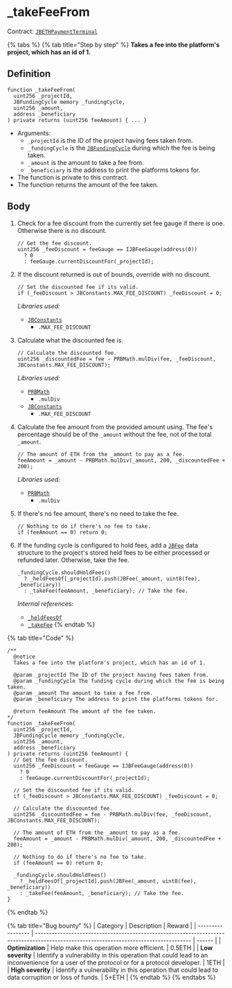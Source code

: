 # \_takeFeeFrom

Contract: [`JBETHPaymentTerminal`](../)​‌

{% tabs %}
{% tab title="Step by step" %}
**Takes a fee into the platform's project, which has an id of 1.**

## Definition

```solidity
function _takeFeeFrom(
  uint256 _projectId,
  JBFundingCycle memory _fundingCycle,
  uint256 _amount,
  address _beneficiary
) private returns (uint256 feeAmount) { ... }
```

* Arguments:
  * `_projectId` is the ID of the project having fees taken from.
  * `_fundingCycle` is the [`JBFundingCycle`](../../../../data-structures/jbfundingcycle.md) during which the fee is being taken.
  * `_amount` is the amount to take a fee from.
  * `_beneficiary` is the address to print the platforms tokens for.
* The function is private to this contract.
* The function returns the amount of the fee taken.

## Body

1.  Check for a fee discount from the currently set fee gauge if there is one. Otherwise there is no discount.

    ```solidity
    // Get the fee discount.
    uint256 _feeDiscount = feeGauge == IJBFeeGauge(address(0))
      ? 0
      : feeGauge.currentDiscountFor(_projectId);
    ```

2.  If the discount returned is out of bounds, override with no discount.

    ```solidity
    // Set the discounted fee if its valid.
    if (_feeDiscount > JBConstants.MAX_FEE_DISCOUNT) _feeDiscount = 0;
    ```

    _Libraries used:_

    * [`JBConstants`](../../../../libraries/jbconstants.md)
      * `.MAX_FEE_DISCOUNT`
3.  Calculate what the discounted fee is.

    ```solidity
    // Calculate the discounted fee.
    uint256 _discountedFee = fee - PRBMath.mulDiv(fee, _feeDiscount, JBConstants.MAX_FEE_DISCOUNT);
    ```

    _Libraries used:_

    * [`PRBMath`](https://github.com/hifi-finance/prb-math/blob/main/contracts/PRBMath.sol)
      * `.mulDiv`
    * [`JBConstants`](../../../../libraries/jbconstants.md)
      * `.MAX_FEE_DISCOUNT`
4.  Calculate the fee amount from the provided amount using. The fee's percentage should be of the `_amount` without the fee, not of the total `_amount`.

    ```solidity
    // The amount of ETH from the _amount to pay as a fee.
    feeAmount = _amount - PRBMath.mulDiv(_amount, 200, _discountedFee + 200);
    ```

    _Libraries used:_

    * [`PRBMath`](https://github.com/hifi-finance/prb-math/blob/main/contracts/PRBMath.sol)
      * `.mulDiv`
2.  If there's no fee amount, there's no need to take the fee.

    ```solidity
    // Nothing to do if there's no fee to take.
    if (feeAmount == 0) return 0;
    ```
3.  If the funding cycle is configured to hold fees, add a [`JBFee`](../../../../data-structures/jbfee.md) data structure to the project's stored held fees to be either processed or refunded later. Otherwise, take the fee.

    ```solidity
    _fundingCycle.shouldHoldFees()
      ? _heldFeesOf[_projectId].push(JBFee(_amount, uint8(fee), _beneficiary))
      : _takeFee(feeAmount, _beneficiary); // Take the fee.
    ```

    _Internal references:_

    * [`_heldFeesOf`](../properties/\_heldfeesof.md)
    * [`_takeFee`](\_takefee.md)
{% endtab %}

{% tab title="Code" %}
```solidity
/**
  @notice
  Takes a fee into the platform's project, which has an id of 1.

  @param _projectId The ID of the project having fees taken from.
  @param _fundingCycle The funding cycle during which the fee is being taken.
  @param _amount The amount to take a fee from.
  @param _beneficiary The address to print the platforms tokens for.

  @return feeAmount The amount of the fee taken.
*/
function _takeFeeFrom(
  uint256 _projectId,
  JBFundingCycle memory _fundingCycle,
  uint256 _amount,
  address _beneficiary
) private returns (uint256 feeAmount) {
  // Get the fee discount.
  uint256 _feeDiscount = feeGauge == IJBFeeGauge(address(0))
    ? 0
    : feeGauge.currentDiscountFor(_projectId);

  // Set the discounted fee if its valid.
  if (_feeDiscount > JBConstants.MAX_FEE_DISCOUNT) _feeDiscount = 0;

  // Calculate the discounted fee.
  uint256 _discountedFee = fee - PRBMath.mulDiv(fee, _feeDiscount, JBConstants.MAX_FEE_DISCOUNT);

  // The amount of ETH from the _amount to pay as a fee.
  feeAmount = _amount - PRBMath.mulDiv(_amount, 200, _discountedFee + 200);

  // Nothing to do if there's no fee to take.
  if (feeAmount == 0) return 0;

  _fundingCycle.shouldHoldFees()
    ? _heldFeesOf[_projectId].push(JBFee(_amount, uint8(fee), _beneficiary))
    : _takeFee(feeAmount, _beneficiary); // Take the fee.
}
```
{% endtab %}

{% tab title="Bug bounty" %}
| Category          | Description                                                                                                                            | Reward |
| ----------------- | -------------------------------------------------------------------------------------------------------------------------------------- | ------ |
| **Optimization**  | Help make this operation more efficient.                                                                                               | 0.5ETH |
| **Low severity**  | Identify a vulnerability in this operation that could lead to an inconvenience for a user of the protocol or for a protocol developer. | 1ETH   |
| **High severity** | Identify a vulnerability in this operation that could lead to data corruption or loss of funds.                                        | 5+ETH  |
{% endtab %}
{% endtabs %}
